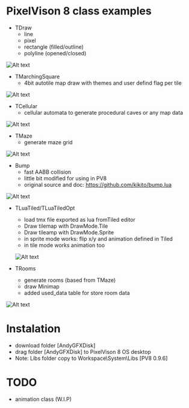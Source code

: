 # PixelVison 8 class examples


- TDraw
  - line
  - pixel
  - rectangle (filled/outline)
  - polyline (opened/closed)

![Alt text](Screenshots/Pixel_Vision_8_Make_2019-01-13_11-12-59.png?raw=true "PREVIEW")

- TMarchingSquare
  - 4bit autotile map draw with themes and user defind flag per tile

![Alt text](Screenshots/Pixel_Vision_8_Make_2019-01-12_16-25-40.png?raw=true "PREVIEW")

- TCellular
  - cellular automata to generate procedural caves or any map data

![Alt text](Screenshots/Pixel_Vision_8_Make_2019-01-12_16-25-19.png?raw=true "PREVIEW")

- TMaze
  - generate maze grid

![Alt text](Screenshots/Pixel_Vision_8_Make_2019-01-12_16-24-55.png?raw=true "PREVIEW")

- Bump
  - fast AABB collision
  - little bit modified for using in PV8
  - original source and doc: https://github.com/kikito/bump.lua

![Alt text](Screenshots/Pixel_Vision_8_Make_2019-01-13_13-39-54.png?raw=true "PREVIEW")

- TLuaTiled/TLuaTiledOpt
  - load tmx file exported as lua fromTiled editor
  - Draw tilemap with DrawMode.Tile
  - Draw tileamp with DrawMode.Sprite
  - in sprite mode works: flip x/y and animation defined in Tiled
  - in tile mode works animation too

  ![Alt text](Screenshots/Pixel_Vision_8_Make_2019-01-22_13-59-48.png?raw=true "PREVIEW")

- TRooms
  - generate rooms (based from TMaze)
  - draw Minimap
  - added used_data table for store room data


![Alt text](Screenshots/Pixel_Vision_8_Make_2019-02-01_13-16-02.png?raw=true "PREVIEW")

# Instalation

- download folder [AndyGFXDisk]
- drag folder [AndyGFXDisk] to PixelVison 8 OS desktop
- Note: Libs folder copy to Workspace\System\Libs [PV8 0.9.6]

# TODO

- animation class (W.I.P)
